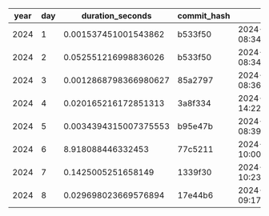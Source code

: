 | year | day | duration_seconds | commit_hash | run_ts |
| --- | --- | --- | --- | --- |
| 2024 | 1 | 0.001537451001543862 | b533f50 | 2024-12-02 08:34:35.664174 |
| 2024 | 2 | 0.052551216998836026 | b533f50 | 2024-12-02 08:34:40.496494 |
| 2024 | 3 | 0.0012868798366980627 | 85a2797 | 2024-12-03 08:36:33.488404 |
| 2024 | 4 | 0.020165216172851313 | 3a8f334 | 2024-12-04 14:22:02.099342 |
| 2024 | 5 | 0.0034394315007375553 | b95e47b | 2024-12-05 08:39:23.638481 |
| 2024 | 6 | 8.918088446332453 | 77c5211 | 2024-12-06 10:00:58.860156 |
| 2024 | 7 | 0.1425005251658149 | 1339f30 | 2024-12-07 10:23:04.260052 |
| 2024 | 8 | 0.029698023669576894 | 17e44b6 | 2024-12-08 09:17:14.098154 |